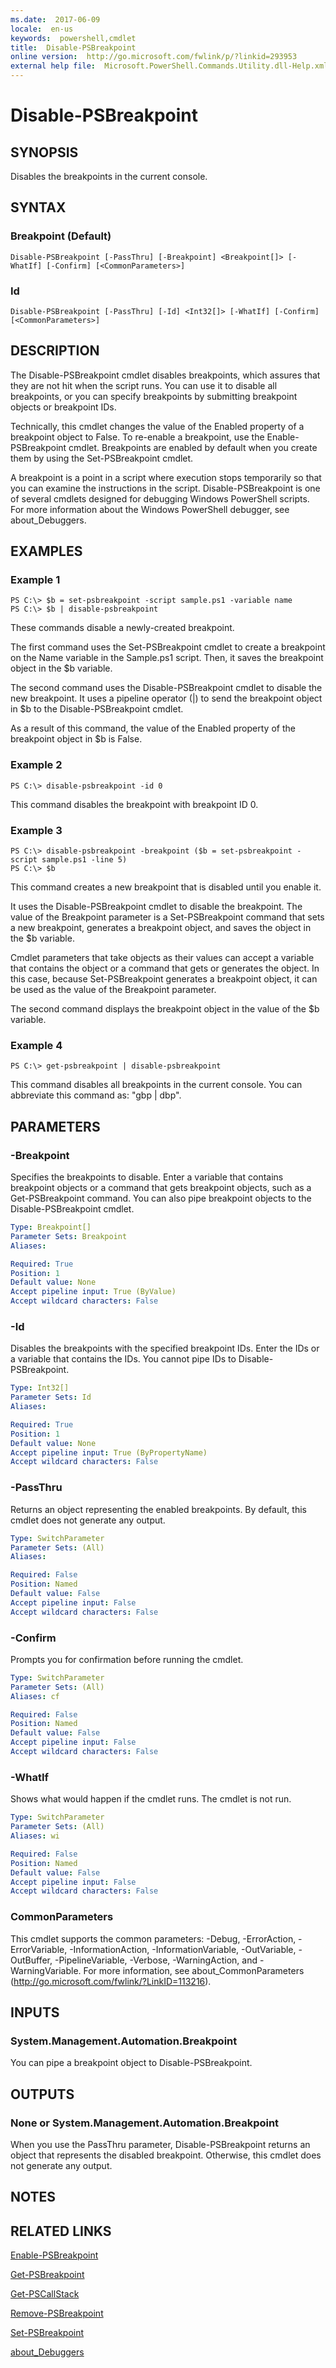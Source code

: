 ```yaml
---
ms.date:  2017-06-09
locale:  en-us
keywords:  powershell,cmdlet
title:  Disable-PSBreakpoint
online version:  http://go.microsoft.com/fwlink/p/?linkid=293953
external help file:  Microsoft.PowerShell.Commands.Utility.dll-Help.xml
---
```


# Disable-PSBreakpoint

## SYNOPSIS
Disables the breakpoints in the current console.

## SYNTAX

### Breakpoint (Default)
```
Disable-PSBreakpoint [-PassThru] [-Breakpoint] <Breakpoint[]> [-WhatIf] [-Confirm] [<CommonParameters>]
```

### Id
```
Disable-PSBreakpoint [-PassThru] [-Id] <Int32[]> [-WhatIf] [-Confirm] [<CommonParameters>]
```

## DESCRIPTION
The Disable-PSBreakpoint cmdlet disables breakpoints, which assures that they are not hit when the script runs.
You can use it to disable all breakpoints, or you can specify breakpoints by submitting breakpoint objects or breakpoint IDs.

Technically, this cmdlet changes the value of the Enabled property of a breakpoint object to False.
To re-enable a breakpoint, use the Enable-PSBreakpoint cmdlet.
Breakpoints are enabled by default when you create them by using the Set-PSBreakpoint cmdlet.

A breakpoint is a point in a script where execution stops temporarily so that you can examine the instructions in the script.
Disable-PSBreakpoint is one of several cmdlets designed for debugging Windows PowerShell scripts.
For more information about the Windows PowerShell debugger, see about_Debuggers.

## EXAMPLES

### Example 1
```
PS C:\> $b = set-psbreakpoint -script sample.ps1 -variable name
PS C:\> $b | disable-psbreakpoint
```

These commands disable a newly-created breakpoint.

The first command uses the Set-PSBreakpoint cmdlet to create a breakpoint on the Name variable in the Sample.ps1 script.
Then, it saves the breakpoint object in the $b variable.

The second command uses the Disable-PSBreakpoint cmdlet to disable the new breakpoint.
It uses a pipeline operator (|) to send the breakpoint object in $b to the Disable-PSBreakpoint cmdlet.

As a result of this command, the value of the Enabled property of the breakpoint object in $b is False.

### Example 2
```
PS C:\> disable-psbreakpoint -id 0
```

This command disables the breakpoint with breakpoint ID 0.

### Example 3
```
PS C:\> disable-psbreakpoint -breakpoint ($b = set-psbreakpoint -script sample.ps1 -line 5)
PS C:\> $b
```

This command creates a new breakpoint that is disabled until you enable it.

It uses the Disable-PSBreakpoint cmdlet to disable the breakpoint.
The value of the Breakpoint parameter is a Set-PSBreakpoint command that sets a new breakpoint, generates a breakpoint object, and saves the object in the $b variable.

Cmdlet parameters that take objects as their values can accept a variable that contains the object or a command that gets or generates the object.
In this case, because Set-PSBreakpoint generates a breakpoint object, it can be used as the value of the Breakpoint parameter.

The second command displays the breakpoint object in the value of the $b variable.

### Example 4
```
PS C:\> get-psbreakpoint | disable-psbreakpoint
```

This command disables all breakpoints in the current console.
You can abbreviate this command as: "gbp | dbp".

## PARAMETERS

### -Breakpoint
Specifies the breakpoints to disable.
Enter a variable that contains breakpoint objects or a command that gets breakpoint objects, such as a Get-PSBreakpoint command.
You can also pipe breakpoint objects to the Disable-PSBreakpoint cmdlet.

```yaml
Type: Breakpoint[]
Parameter Sets: Breakpoint
Aliases: 

Required: True
Position: 1
Default value: None
Accept pipeline input: True (ByValue)
Accept wildcard characters: False
```

### -Id
Disables the breakpoints with the specified breakpoint IDs.
Enter the IDs or a variable that contains the IDs.
You cannot pipe IDs to Disable-PSBreakpoint.

```yaml
Type: Int32[]
Parameter Sets: Id
Aliases: 

Required: True
Position: 1
Default value: None
Accept pipeline input: True (ByPropertyName)
Accept wildcard characters: False
```

### -PassThru
Returns an object representing the enabled breakpoints.
By default, this cmdlet does not generate any output.

```yaml
Type: SwitchParameter
Parameter Sets: (All)
Aliases: 

Required: False
Position: Named
Default value: False
Accept pipeline input: False
Accept wildcard characters: False
```

### -Confirm
Prompts you for confirmation before running the cmdlet.

```yaml
Type: SwitchParameter
Parameter Sets: (All)
Aliases: cf

Required: False
Position: Named
Default value: False
Accept pipeline input: False
Accept wildcard characters: False
```

### -WhatIf
Shows what would happen if the cmdlet runs.
The cmdlet is not run.

```yaml
Type: SwitchParameter
Parameter Sets: (All)
Aliases: wi

Required: False
Position: Named
Default value: False
Accept pipeline input: False
Accept wildcard characters: False
```

### CommonParameters
This cmdlet supports the common parameters: -Debug, -ErrorAction, -ErrorVariable, -InformationAction, -InformationVariable, -OutVariable, -OutBuffer, -PipelineVariable, -Verbose, -WarningAction, and -WarningVariable. For more information, see about_CommonParameters (http://go.microsoft.com/fwlink/?LinkID=113216).

## INPUTS

### System.Management.Automation.Breakpoint
You can pipe a breakpoint object to Disable-PSBreakpoint.

## OUTPUTS

### None or System.Management.Automation.Breakpoint
When you use the PassThru parameter, Disable-PSBreakpoint returns an object that represents the disabled breakpoint.
Otherwise, this cmdlet does not generate any output.

## NOTES

## RELATED LINKS

[Enable-PSBreakpoint](Enable-PSBreakpoint.md)

[Get-PSBreakpoint](Get-PSBreakpoint.md)

[Get-PSCallStack](Get-PSCallStack.md)

[Remove-PSBreakpoint](Remove-PSBreakpoint.md)

[Set-PSBreakpoint](Set-PSBreakpoint.md)

[about_Debuggers]()

